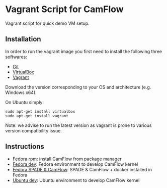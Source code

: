 # Vagrant Script for CamFlow

Vagrant script for quick demo VM setup.

## Installation

In order to run the vagrant image you first need to install the following three softwares:
* [Git](https://git-scm.com/book/en/v1/Getting-Started-Installing-Git)
* [VirtualBox](https://www.virtualbox.org/wiki/Downloads)
* [Vagrant](https://www.vagrantup.com/downloads.html)

Download the version corresponding to your OS and architecture (e.g. Windows x64).

On Ubuntu simply:
``` shell
sudo apt-get install virtualbox
sudo apt-get install vagrant
```

Note: we advise to run the latest version as vagrant is prone to various version compatibility issue.

## Instructions

* [Fedora rpm](https://github.com/CamFlow/vagrant/tree/master/rpm): install CamFlow from package manager
* [Fedora dev](https://github.com/CamFlow/vagrant/tree/master/dev-fedora): Fedora environment to develop CamFlow kernel
* [Fedora SPADE & CamFlow](https://github.com/CamFlow/vagrant/tree/master/spade): SPADE & CamFlow + docker installed in Fedora
* [Ubuntu dev](https://github.com/CamFlow/vagrant/tree/master/dev-ubuntu): Ubuntu environment to develop CamFlow kernel
